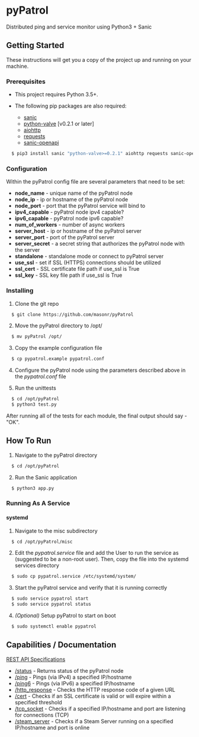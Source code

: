 # pyPatrol

Distributed ping and service monitor using Python3 + Sanic 

## Getting Started

These instructions will get you a copy of the project up and running on your machine.

### Prerequisites

* This project requires Python 3.5+.

* The following pip packages are also required:
  * [sanic](https://pypi.python.org/pypi/Sanic)
  * [python-valve](https://pypi.python.org/pypi/python-valve) [v0.2.1 or later]
  * [aiohttp](https://pypi.python.org/pypi/aiohttp)
  * [requests](https://pypi.python.org/pypi/requests)
  * [sanic-openapi](https://pypi.python.org/pypi/sanic-openapi)
  
```bash
  $ pip3 install sanic "python-valve>=0.2.1" aiohttp requests sanic-openapi
```

### Configuration

Within the pyPatrol config file are several parameters that need to be set:
  * **node_name** - unique name of the pyPatrol node
  * **node_ip** - ip or hostname of the pyPatrol node
  * **node_port** - port that the pyPatrol service will bind to
  * **ipv4_capable** - pyPatrol node ipv4 capable?
  * **ipv6_capable** - pyPatrol node ipv6 capable?
  * **num_of_workers** - number of async workers
  * **server_host** - ip or hostname of the pyPatrol server
  * **server_port** - port of the pyPatrol server
  * **server_secret** - a secret string that authorizes the pyPatrol node with the server
  * **standalone** - standalone mode or connect to pyPatrol server
  * **use_ssl** - set if SSL (HTTPS) connections should be utilized
  * **ssl_cert** - SSL certificate file path if use_ssl is True
  * **ssl_key** - SSL key file path if use_ssl is True

### Installing

1. Clone the git repo

```bash
  $ git clone https://github.com/masonr/pyPatrol
```

2. Move the pyPatrol directory to /opt/

```bash
  $ mv pyPatrol /opt/
```

3. Copy the example configuration file

```bash
  $ cp pypatrol.example pypatrol.conf
```

4. Configure the pyPatrol node using the parameters described above in the _pypatrol.conf_ file

5. Run the unittests

```bash
  $ cd /opt/pyPatrol
  $ python3 test.py
```
After running all of the tests for each module, the final output should say - "OK".

## How To Run

1. Navigate to the pyPatrol directory

```bash
  $ cd /opt/pyPatrol
```

2. Run the Sanic application

```bash
  $ python3 app.py
```

### Running As A Service

#### systemd

1. Navigate to the misc subdirectory

```bash
  $ cd /opt/pyPatrol/misc
```

2. Edit the _pypatrol.service_ file and add the User to run the service as (suggested to be a non-root user). Then, copy the file into the systemd services directory

```bash
  $ sudo cp pypatrol.service /etc/systemd/system/
```

3. Start the pyPatrol service and verify that it is running correctly

```bash
  $ sudo service pypatrol start
  $ sudo service pypatrol status
```

4. _(Optional)_ Setup pyPatrol to start on boot

```bash
  $ sudo systemctl enable pypatrol
```

## Capabilities / Documentation

[REST API Specifications](docs/REST_API/README.md)
* [/status](docs/REST_API/status.md) - Returns status of the pyPatrol node
* [/ping](docs/REST_API/ping.md) - Pings (via IPv4) a specified IP/hostname
* [/ping6](docs/REST_API/ping6.md) - Pings (via IPv6) a specified IP/hostname
* [/http_response](docs/REST_API/http_response.md) - Checks the HTTP response code of a given URL
* [/cert](docs/REST_API/cert.md) - Checks if an SSL certificate is valid or will expire within a specified threshold
* [/tcp_socket](docs/REST_API/tcp_socket.md) - Checks if a specified IP/hostname and port are listening for connections (TCP)
* [/steam_server](docs/REST_API/steam_server.md) - Checks if a Steam Server running on a specified IP/hostname and port is online

